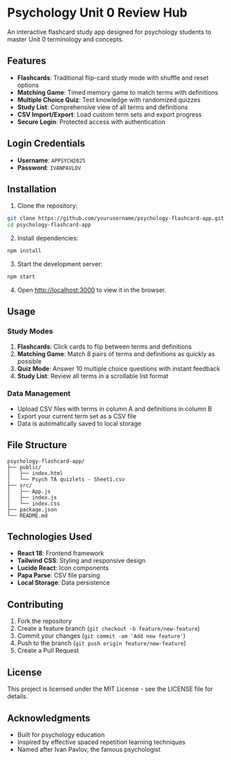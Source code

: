# Psychology Unit 0 Review Hub

An interactive flashcard study app designed for psychology students to master Unit 0 terminology and concepts.

## Features

- **Flashcards**: Traditional flip-card study mode with shuffle and reset options
- **Matching Game**: Timed memory game to match terms with definitions
- **Multiple Choice Quiz**: Test knowledge with randomized quizzes
- **Study List**: Comprehensive view of all terms and definitions
- **CSV Import/Export**: Load custom term sets and export progress
- **Secure Login**: Protected access with authentication

## Login Credentials

- **Username**: `APPSYCH2025`
- **Password**: `IVANPAVLOV`

## Installation

1. Clone the repository:
```bash
git clone https://github.com/yourusername/psychology-flashcard-app.git
cd psychology-flashcard-app
```

2. Install dependencies:
```bash
npm install
```

3. Start the development server:
```bash
npm start
```

4. Open [http://localhost:3000](http://localhost:3000) to view it in the browser.

## Usage

### Study Modes

1. **Flashcards**: Click cards to flip between terms and definitions
2. **Matching Game**: Match 8 pairs of terms and definitions as quickly as possible
3. **Quiz Mode**: Answer 10 multiple choice questions with instant feedback
4. **Study List**: Review all terms in a scrollable list format

### Data Management

- Upload CSV files with terms in column A and definitions in column B
- Export your current term set as a CSV file
- Data is automatically saved to local storage

## File Structure

```
psychology-flashcard-app/
├── public/
│   ├── index.html
│   └── Psych TA quizlets - Sheet1.csv
├── src/
│   ├── App.js
│   ├── index.js
│   └── index.css
├── package.json
└── README.md
```

## Technologies Used

- **React 18**: Frontend framework
- **Tailwind CSS**: Styling and responsive design
- **Lucide React**: Icon components
- **Papa Parse**: CSV file parsing
- **Local Storage**: Data persistence

## Contributing

1. Fork the repository
2. Create a feature branch (`git checkout -b feature/new-feature`)
3. Commit your changes (`git commit -am 'Add new feature'`)
4. Push to the branch (`git push origin feature/new-feature`)
5. Create a Pull Request

## License

This project is licensed under the MIT License - see the LICENSE file for details.

## Acknowledgments

- Built for psychology education
- Inspired by effective spaced repetition learning techniques
- Named after Ivan Pavlov, the famous psychologist
